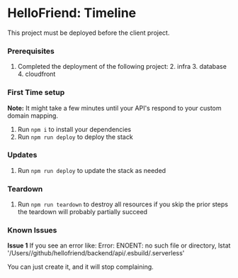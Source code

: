 # HelloFriend: Timeline

This project must be deployed before the client project.

### Prerequisites

1. Completed the deployment of the following project:
    2. infra
    3. database
    4. cloudfront

### First Time setup

**Note:** It might take a few minutes until your API's respond to your custom domain mapping.

1. Run `npm i` to install your dependencies
2. Run `npm run deploy` to deploy the stack

### Updates

1. Run `npm run deploy` to update the stack as needed

### Teardown

1. Run `npm run teardown` to destroy all resources if you skip the prior steps the teardown will probably partially succeed


### Known Issues

**Issue 1**
If you see an error like:
Error: ENOENT: no such file or directory, lstat '/Users/<user>/github/hellofriend/backend/api/.esbuild/.serverless'

You can just create it, and it will stop complaining.
